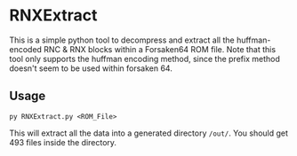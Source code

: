 # RNXExtract

This is a simple python tool to decompress and extract all the huffman-encoded RNC & RNX blocks within a Forsaken64 ROM file. Note that this tool only supports the huffman encoding method, since the prefix method doesn't seem to be used within forsaken 64.

## Usage

`py RNXExtract.py <ROM_File>`

This will extract all the data into a generated directory `/out/`. You should get 493 files inside the directory.